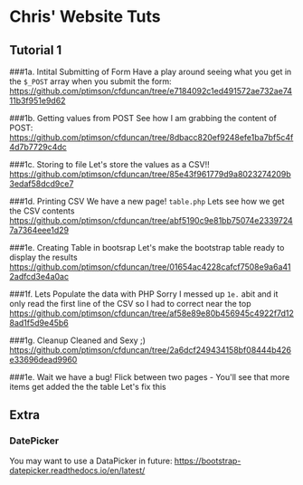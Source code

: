 # Chris' Website Tuts
## Tutorial 1

###1a. Intital Submitting of Form
Have a play around seeing what you get in the `$_POST` array when you submit the form:
https://github.com/ptimson/cfduncan/tree/e7184092c1ed491572ae732ae7411b3f951e9d62

###1b. Getting values from POST
See how I am grabbing the content of POST:
https://github.com/ptimson/cfduncan/tree/8dbacc820ef9248efe1ba7bf5c4f4d7b7729c4dc

###1c. Storing to file
Let's store the values as a CSV!!
https://github.com/ptimson/cfduncan/tree/85e43f961779d9a8023274209b3edaf58dcd9ce7

###1d. Printing CSV
We have a new page! `table.php` Lets see how we get the CSV contents
https://github.com/ptimson/cfduncan/tree/abf5190c9e81bb75074e23397247a7364eee1d29

###1e. Creating Table in bootsrap
Let's make the bootstrap table ready to display the results
https://github.com/ptimson/cfduncan/tree/01654ac4228cafcf7508e9a6a412adfcd3e4a0ac

###1f. Lets Populate the data with PHP
Sorry I messed up `1e.` abit and it only read the first line of the CSV so I had to correct near the top
https://github.com/ptimson/cfduncan/tree/af58e89e80b456945c4922f7d128ad1f5d9e45b6

###1g. Cleanup
Cleaned and Sexy ;)
https://github.com/ptimson/cfduncan/tree/2a6dcf249434158bf08444b426e33696dead9960

###1e. Wait we have a bug!
Flick between two pages - You'll see that more items get added the the table
Let's fix this



## Extra
### DatePicker
You may want to use a DataPicker in future: https://bootstrap-datepicker.readthedocs.io/en/latest/